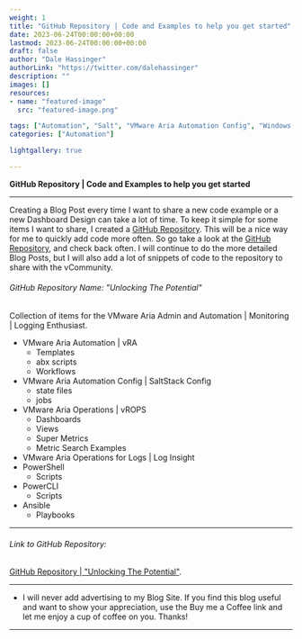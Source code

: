 ```yaml
---
weight: 1
title: "GitHub Repository | Code and Examples to help you get started"
date: 2023-06-24T00:00:00+00:00
lastmod: 2023-06-24T00:00:00+00:00
draft: false
author: "Dale Hassinger"
authorLink: "https://twitter.com/dalehassinger"
description: ""
images: []
resources:
- name: "featured-image"
  src: "featured-image.png"

tags: ["Automation", "Salt", "VMware Aria Automation Config", "Windows Server", "Linux Server", "PowerCLI", "PowerShell", "VMware", "VMware Aria", "Configuration Management"]
categories: ["Automation"]

lightgallery: true

---
```


**GitHub Repository | Code and Examples to help you get started**

<!--more-->

---

Creating a Blog Post every time I want to share a new code example or a new Dashboard Design can take a lot of time. To keep it simple for some items I want to share, I created a [GitHub Repository](https://github.com/dalehassinger/unlocking-the-potential). This will be a nice way for me to quickly add code more often. So go take a look at the [GitHub Repository](https://github.com/dalehassinger/unlocking-the-potential), and check back often. I will continue to do the more detailed Blog Posts, but I will also add a lot of snippets of code to the repository to share with the vCommunity.

###### GitHub Repository Name: "Unlocking The Potential"

Collection of items for the VMware Aria Admin and Automation | Monitoring | Logging Enthusiast.

* VMware Aria Automation | vRA  
  * Templates
  * abx scripts
  * Workflows
* VMware Aria Automation Config | SaltStack Config
  * state files  
  * jobs  
* VMware Aria Operations | vROPS
  * Dashboards  
  * Views
  * Super Metrics
  * Metric Search Examples
* VMware Aria Operations for Logs | Log Insight  
* PowerShell
  * Scripts
* PowerCLI
  * Scripts
* Ansible
  * Playbooks

---

###### Link to GitHub Repository:

[GitHub Repository | "Unlocking The Potential"](https://github.com/dalehassinger/unlocking-the-potential).

---

* I will never add advertising to my Blog Site. If you find this blog useful and want to show your appreciation, use the Buy me a Coffee link and let me enjoy a cup of coffee on you. Thanks!

<center>
<script type="text/javascript" src="https://cdnjs.buymeacoffee.com/1.0.0/button.prod.min.js" data-name="bmc-button" data-slug="dalehassinger" data-color="#FFDD00" data-emoji=""  data-font="Cookie" data-text="Buy me a coffee" data-outline-color="#000000" data-font-color="#000000" data-coffee-color="#ffffff" ></script>
</center>

---
